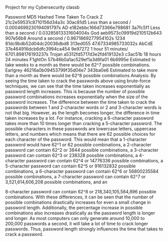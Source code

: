 Project for my Cybersecurity classb
 
Password
MD5 Hashed
Time Taken To Crack
Z
21c2e59531c8710156d34a3c 30ac81d5
Less than a second / 0.0004699230194091797s
AD
e182ebbc166d73366e798681 3a7fc5f1
Less than a second / 0.03285813331604004s
God
aeb9573c09919d210512b643 907e56b8
Around a second / 0.9671869277954102s
1234
81dc9bdb52d04dc20036dbd8 313ed055
47.67334985733032s
AbCdE
37e464916dcb6dfc3994ca454 9e97272
1 hour 51 minutes/ 6701.898176193237s
Trojan
a5312fd5717d3e2fd419132e3 c3ac51b
18 hours 24 minutes
F1ghtOn
57b46b0a1ac529ef1a3d6fa01 6b6995e
Estimated to take weeks to a month as there would be 62^7 possible combinations.
    Earlgrey
 46216a0b09453799f35d04e7 343ba0e6
 Estimated to take more than a month as there would be 62^8 possible combinations
Analysis:
By seeing the time taken to crack the passwords above using brute-force techniques, we can see that the time taken increases exponentially as password length increases. This is because the number of possible password combinations increases exponentially when the size of the password increases. The difference between the time taken to crack the passwords between 1 and 2-character words or 2 and 3-character words is not that big. However, as the length becomes longer, the difference in time taken increases by a lot. For instance, cracking a 6-character password takes more than 10 times longer than cracking a 5-character password.
The possible characters in these passwords are lowercase letters, uppercase letters, and numbers which means that there are 62 possible choices for each character of the password. This would mean that a 1-character password would have 62^1 or 62 possible combinations, a 2-character password can contain 62^2 or 3844 possible combinations, a 3-character password can contain 62^3 or 238328 possible combinations, a 4-character password can contain 62^4 or 14776336 possible combinations, a 5-character password can contain 62^5 or 916132832 possible combinations, a 6-character password can contain 62^6 or 56800235584 possible combinations, a 7-character password can contain 62^7 or 3,521,614,606,208 possible combinations, and an
 
8-character password can contain 62^8 or 218,340,105,584,896 possible combinations. With these differences, it can be seen that the number of possible combinations drastically increases for even a small change in password length. Additionally, the percentage increase in possible combinations also increases drastically as the password length is longer and longer. As most computers can only generate around 10,000 to 200,000 passwords a second, it will take a lot of time to crack longer passwords. Thus, password length strongly influences the time that takes to crack a password.
